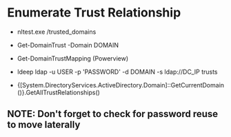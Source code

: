 # Enumerate Trust Relationship

 - nltest.exe /trusted_domains

 - Get-DomainTrust -Domain DOMAIN

 - Get-DomainTrustMapping (Powerview)

 - ldeep ldap -u USER -p 'PASSWORD' -d DOMAIN -s ldap://DC_IP trusts

 - {[System.DirectoryServices.ActiveDirectory.Domain]::GetCurrentDomain()}.GetAllTrustRelationships()


## NOTE: Don't forget to check for password reuse to move laterally
